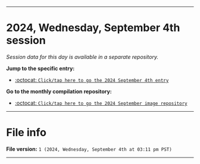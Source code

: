 
***

# 2024, Wednesday, September 4th session

_Session data for this day is available in a separate repository._

**Jump to the specific entry:**

- [:octocat: `Click/tap here to go the 2024 September 4th entry`](https://github.com/seanpm2001/SeansLifeArchive_Images_MotorWorld_CarFactory_Y2024_V9/tree/SeansLifeArchive_Images_MotorWorld_CarFactory_Y2024_V9_Main-dev/2024/09_September/04/)

**Go to the monthly compilation repository:**

- [:octocat: `Click/tap here to go the 2024 September image repository`](https://github.com/seanpm2001/SeansLifeArchive_Images_MotorWorld_CarFactory_Y2024_V9/)

***

# File info

**File version:** `1 (2024, Wednesday, September 4th at 03:11 pm PST)`

***
